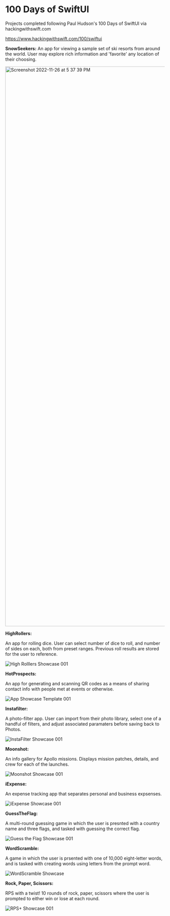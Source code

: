 # 100 Days of SwiftUI
Projects completed following Paul Hudson's 100 Days of SwiftUI via hackingwithswift.com

<url>https://www.hackingwithswift.com/100/swiftui</url>

<b>SnowSeekers:</b>
  An app for viewing a sample set of ski resorts from around the world. User may explore rich information and 'favorite' any location of their choosing.
  
<img width="1763" alt="Screenshot 2022-11-26 at 5 37 39 PM" src="https://user-images.githubusercontent.com/110639779/204111419-73892c42-25f8-48dd-b728-b154b13ac340.png">
  

<b>HighRollers:</b>

  An app for rolling dice. User can select number of dice to roll, and number of sides on each, both from preset ranges. Previous roll results are stored for the user to reference.
  
  ![High Rolllers Showcase 001](https://user-images.githubusercontent.com/110639779/210297144-ce1c033a-e3ad-4ac1-9242-506bfd16f9ab.jpeg)


<b>HotProspects:</b>

  An app for generating and scanning QR codes as a means of sharing contact info with people met at events or otherwise. 

![App Showcase Template 001](https://user-images.githubusercontent.com/110639779/210297912-c3a66a00-0a16-4fa8-a6cc-632da320ab68.jpeg)


<b>Instafilter:</b>

  A photo-filter app. User can import from their photo library, select one of a handful of filters, and adjust associated paramaters before saving back to Photos.
  
![InstaFilter Showcase 001](https://user-images.githubusercontent.com/110639779/210298995-1d902bbe-0a88-4b10-9665-1966f95bdff3.jpeg)


<b>Moonshot:</b>

  An info gallery for Apollo missions. Displays mission patches, details, and crew for each of the launches.
  
  ![Moonshot Showcase  001](https://user-images.githubusercontent.com/110639779/210299997-75b0ca5f-78ca-4f42-a30f-2361e4f6ea0d.jpeg)


<b>iExpense:</b>

  An expense tracking app that separates personal and business expsenses.
  
  ![iExpense Showcase 001](https://user-images.githubusercontent.com/110639779/210386010-43500478-69ea-4a95-aff6-cdb008da2f9e.jpeg)


<b>GuessTheFlag:</b>

  A multi-round guessing game in which the user is presnted with a country name and three flags, and tasked with guessing the correct flag.
  
  ![Guess the Flag Showcase 001](https://user-images.githubusercontent.com/110639779/210388639-3cfea02a-ff1e-4e1a-93dd-c6d20717311b.jpeg)

  
<b>WordScramble:</b>

  A game in which the user is prsented with one of 10,000 eight-letter words, and is tasked with creating words using letters from the prompt word.
  
 ![WordScramble Showcase](https://user-images.githubusercontent.com/110639779/210390618-b0513122-8198-4982-8d84-1aea28a678fc.jpeg)


<b>Rock, Paper, Scissors:</b>

  RPS with a twist! 10 rounds of rock, paper, scissors where the user is prompted to either win or lose at each round.
  
  ![RPS+ Showcase 001](https://user-images.githubusercontent.com/110639779/210392037-d4b8e8bd-97c3-42e7-be12-43dcf6e0d1e8.jpeg)




  


 


